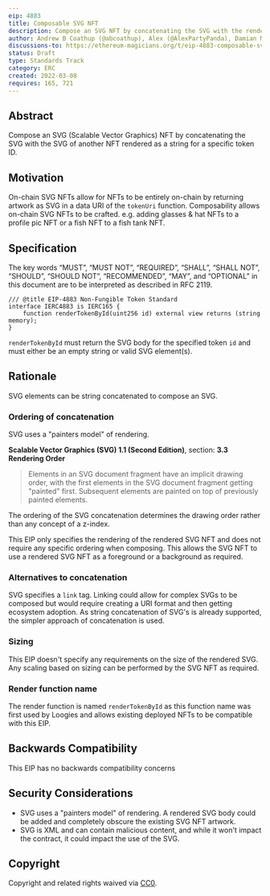```yaml
---
eip: 4883
title: Composable SVG NFT
description: Compose an SVG NFT by concatenating the SVG with the rendered SVG of another NFT.
author: Andrew B Coathup (@abcoathup), Alex (@AlexPartyPanda), Damian Martinelli (@damianmarti), blockdev (@0xbok), Austin Griffith (@austintgriffith)
discussions-to: https://ethereum-magicians.org/t/eip-4883-composable-svg-nft/8765
status: Draft
type: Standards Track
category: ERC
created: 2022-03-08
requires: 165, 721
---
```


## Abstract

Compose an SVG (Scalable Vector Graphics) NFT by concatenating the SVG with the SVG of another NFT rendered as a string for a specific token ID.

## Motivation

On-chain SVG NFTs allow for NFTs to be entirely on-chain by returning artwork as SVG in a data URI of the `tokenUri` function. Composability allows on-chain SVG NFTs to be crafted. e.g. adding glasses & hat NFTs to a profile pic NFT or a fish NFT to a fish tank NFT.

## Specification
The key words “MUST”, “MUST NOT”, “REQUIRED”, “SHALL”, “SHALL NOT”, “SHOULD”, “SHOULD NOT”, “RECOMMENDED”, “MAY”, and “OPTIONAL” in this document are to be interpreted as described in RFC 2119.

```solidity
/// @title EIP-4883 Non-Fungible Token Standard
interface IERC4883 is IERC165 {
    function renderTokenById(uint256 id) external view returns (string memory);
}
```

`renderTokenById` must return the SVG body for the specified token `id` and must either be an empty string or valid SVG element(s). 

## Rationale

SVG elements can be string concatenated to compose an SVG.

### Ordering of concatenation

SVG uses a "painters model" of rendering.  

**Scalable Vector Graphics (SVG) 1.1 (Second Edition)**, section: **3.3 Rendering Order**
>Elements in an SVG document fragment have an implicit drawing order, with the first elements in the SVG document fragment getting "painted" first. Subsequent elements are painted on top of previously painted elements.

The ordering of the SVG concatenation determines the drawing order rather than any concept of a z-index.  

This EIP only specifies the rendering of the rendered SVG NFT and does not require any specific ordering when composing.  This allows the SVG NFT to use a rendered SVG NFT as a foreground or a background as required. 

### Alternatives to concatenation

SVG specifies a `link` tag.  Linking could allow for complex SVGs to be composed but would require creating a URI format and then getting ecosystem adoption.  As string concatenation of SVG's is already supported, the simpler approach of concatenation is used.  

### Sizing

This EIP doesn't specify any requirements on the size of the rendered SVG.  Any scaling based on sizing can be performed by the SVG NFT as required.

### Render function name

The render function is named `renderTokenById` as this function name was first used by Loogies and allows existing deployed NFTs to be compatible with this EIP.

## Backwards Compatibility
This EIP has no backwards compatibility concerns


## Security Considerations

- SVG uses a "painters model" of rendering. A rendered SVG body could be added and completely obscure the existing SVG NFT artwork.
- SVG is XML and can contain malicious content, and while it won't impact the contract, it could impact the use of the SVG.

## Copyright
Copyright and related rights waived via [CC0](../LICENSE.md).
